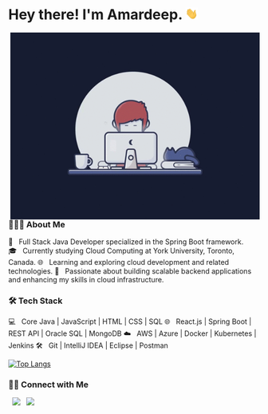 <h1> Hey there! I'm Amardeep. <img src="Hi.gif" width="25"></h1> <img align="right" alt="GIF" src="gif2.gif" width="500"/> 
<h3> 👨🏻‍💻 About Me </h3>
💼   Full Stack Java Developer specialized in the Spring Boot framework. <br>
🎓   Currently studying Cloud Computing at York University, Toronto, Canada.
🌐   Learning and exploring cloud development and related technologies.
🌱   Passionate about building scalable backend applications and enhancing my skills in cloud infrastructure.

<h3>🛠 Tech Stack</h3>
💻   Core Java | JavaScript | HTML | CSS | SQL
🌐   React.js | Spring Boot | REST API | Oracle SQL | MongoDB
☁️    AWS | Azure | Docker | Kubernetes | Jenkins
🛠   Git | IntelliJ IDEA | Eclipse | Postman


</br>

[![Top Langs](https://github-readme-stats.vercel.app/api/top-langs/?username=amar0898&layout=compact&text_color=daf7dc&bg_color=151515)](https://github.com/sohamsshah/github-readme-stats)


<h3> 🤝🏻 Connect with Me </h3>

<p align="left"> 
&nbsp; <a href="https://www.linkedin.com/in/amar-deep-234612168/" target="_blank" rel="noopener noreferrer"><img src="https://img.icons8.com/plasticine/100/000000/linkedin.png" width="50" /></a>
&nbsp; <a href="mailto:amar0898@gmail.com" target="_blank" rel="noopener noreferrer"><img src="https://img.icons8.com/plasticine/100/000000/gmail.png"  width="50" /></a>


</p>
